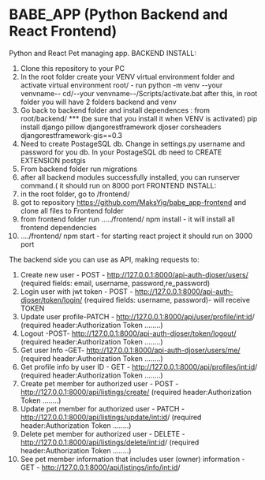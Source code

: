 # BABE_APP (Python Backend and React Frontend)
Python and React Pet managing app. 
BACKEND INSTALL:
1. Clone this repository to your PC
2. In the root folder create your VENV virtual environment folder and activate virtual environment
root/ - run  python -m venv --your venvname--
cd/--your venvname--/Scripts/activate.bat
after this, in root folder you will have 2 folders backend and venv
3. Go back to backend folder and install dependences :
  from root/backend/ *** (be sure that you install it when VENV is activated)
  pip install django pillow djangorestframework djoser corsheaders djangorestframework-gis==0.3
4. Need to create PostageSQL db. Change in settings.py username and password for you db.
In your PostageSQL db need to CREATE EXTENSION postgis 
5. From backend folder run migrations
6. after all backend modules successfully installed, you can runserver command.( it should run on 8000 port
FRONTEND INSTALL:
1. in the root folder, go to /frontend/
2. got to repository  https://github.com/MaksYig/babe_app-frontend and clone all files to Frontend folder
3. from frontend folder run ...../frontend/ npm install - it will install all frontend dependencies
4. ..../frontend/ npm start - for starting react project it should run on 3000 port

The backend side you can use as API, making requests to:
1. Create new user - POST - http://127.0.0.1:8000/api-auth-djoser/users/ (required fields: email, username, password,re_password)
2. Login user with jwt token - POST - http://127.0.0.1:8000/api-auth-djoser/token/login/ (required fields: username, password)- will receive TOKEN
3. Update user profile-PATCH - http://127.0.0.1:8000/api/user/profile/<int:id>/ (required header:Authorization Token ........)
4. Logout -POST- http://127.0.0.1:8000/api-auth-djoser/token/logout/ (required header:Authorization Token ........)
5. Get user Info -GET- http://127.0.0.1:8000/api-auth-djoser/users/me/ (required header:Authorization Token ........)
6. Get profile info by user ID - GET - http://127.0.0.1:8000/api/profiles/<int:id>/  (required header:Authorization Token ........)
7. Create pet member for authorized user - POST -  http://127.0.0.1:8000/api/listings/create/ (required header:Authorization Token ........)
8. Update pet member for authorized user - PATCH - http://127.0.0.1:8000/api/listings/update/<int:id>/  (required header:Authorization Token ........)
9. Delete pet member for authorized user - DELETE - http://127.0.0.1:8000/api/listings/delete/<int:id>/ (required header:Authorization Token ........)
10. See pet member information that includes user (owner) information - GET - http://127.0.0.1:8000/api/listings/info/<int:id>/
